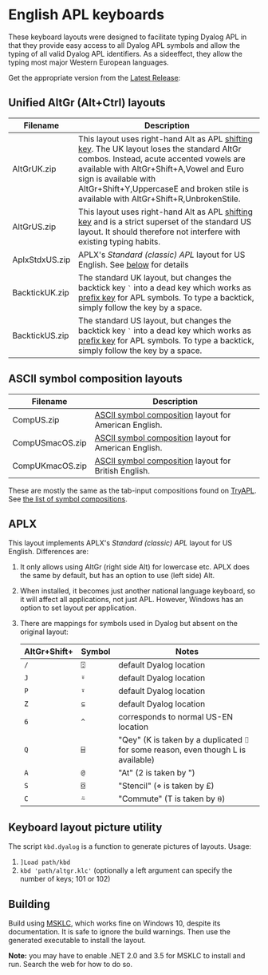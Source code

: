 # English APL keyboards

These keyboard layouts were designed to facilitate typing Dyalog APL in that they provide easy access to all Dyalog APL symbols and allow the typing of all valid Dyalog APL identifiers. As a sideeffect, they allow the typing most major Western European languages.

Get the appropriate version from the [Latest Release](https://github.com/abrudz/Kbd/releases/latest):

## Unified AltGr (Alt+Ctrl) layouts

| Filename       | Description                                                  |
| -------------- | ------------------------------------------------------------ |
| AltGrUK.zip    | This layout uses right-hand Alt as APL [shifting key](https://aplwiki.com/wiki/Typing_glyphs#Shifting_key). The UK layout loses the standard AltGr combos. Instead, acute accented vowels are available with AltGr+Shift+A,Vowel and Euro sign is available with AltGr+Shift+Y,UppercaseE and broken stile is available with AltGr+Shift+R,UnbrokenStile. |
| AltGrUS.zip    | This layout uses right-hand Alt as APL [shifting key](https://aplwiki.com/wiki/Typing_glyphs#Shifting_key) and is a strict superset of the standard US layout. It should therefore not interfere with existing typing habits. |
| AplxStdxUS.zip | APLX's *Standard (classic) APL* layout for US English. See [below](#APLX) for details |
| BacktickUK.zip | The standard UK layout, but changes the backtick key <kbd>`</kbd> into a dead key which works as [prefix key](https://aplwiki.com/wiki/Typing_glyphs#Prefix_key) for APL symbols. To type a backtick, simply follow the key by a space. |
| BacktickUS.zip | The standard US layout, but changes the backtick key <kbd>`</kbd> into a dead key which works as [prefix key](https://aplwiki.com/wiki/Typing_glyphs#Prefix_key) for APL symbols. To type a backtick, simply follow the key by a space. |

## ASCII symbol composition layouts

| Filename        | Description                                                                                                              |
| --- | --- |
| CompUS.zip      | [ASCII symbol composition](https://aplwiki.com/wiki/Typing_glyphs#ASCII_symbol_composition) layout for American English. |
| CompUSmacOS.zip | [ASCII symbol composition](https://aplwiki.com/wiki/Typing_glyphs#ASCII_symbol_composition) layout for American English. |
| CompUKmacOS.zip | [ASCII symbol composition](https://aplwiki.com/wiki/Typing_glyphs#ASCII_symbol_composition) layout for British English.  |

These are mostly the same as the tab-input compositions found on [TryAPL](https://tryapl.org). See [the list of symbol compositions](comp.md).

## APLX

This layout implements APLX's *Standard (classic) APL* layout for US English. Differences are:

1. It only allows using AltGr (right side Alt) for lowercase etc. APLX does the same by default, but has an option to use (left side) Alt.
1. When installed, it becomes just another national language keyboard, so it will affect all applications, not just APL. However, Windows has an option to set layout per application.
1. There are mappings for symbols used in Dyalog but absent on the original layout:

    | AltGr+Shift+ | Symbol| Notes |
    | ------------ | ----- | ----- |
    |`/`|`⍠`| default Dyalog location|
    |`J`|`⍤`| default Dyalog location|
    |`P`|`⍣`| default Dyalog location|
    |`Z`|`⊆`| default Dyalog location|
    |`6`|`^`| corresponds to normal US-EN location|
    |`Q`|`⌸`| "Qey" (K is taken by a duplicated ⌷ for some reason, even though L is available)|
    |`A`|`@`| "At" (2 is taken by ")|
    |`S`|`⌺`| "Stencil" (⋄ is taken by £)|
    |`C`|`⍨`| "Commute" (T is taken by ⍬)|

## Keyboard layout picture utility

The script `kbd.dyalog` is a function to generate pictures of layouts. Usage:
1. `]Load path/kbd`
1. `kbd 'path/altgr.klc'` (optionally a left argument can specify the number of keys; 101 or 102)

## Building

Build using [MSKLC](https://www.microsoft.com/en-us/download/details.aspx?id=102134), which works fine on Windows 10, despite its documentation. It is safe to ignore the build warnings. Then use the generated executable to install the layout.

**Note:** you may have to enable .NET 2.0 and 3.5 for MSKLC to install and run. Search the web for how to do so.
